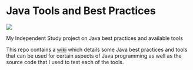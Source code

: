 Java Tools and Best Practices
=========
![](https://travis-ci.org/tash1207/JavaTools.svg?branch=master)

My Independent Study project on Java best practices and available tools

This repo contains a [wiki](https://github.com/tash1207/JavaTools/wiki) which details some Java best practices and tools that can be used for certain aspects of Java programming as well as the source code that I used to test each of the tools.
